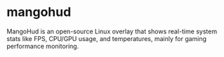 # mangohud
MangoHud is an open-source Linux overlay that shows real-time system stats like FPS, CPU/GPU usage, and temperatures, mainly for gaming performance monitoring.
